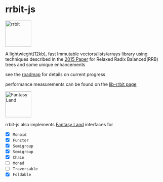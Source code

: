 # rrbit-js
<a href="https://github.com/wishfoundry/rrbit">
	<img width="82" height="82" alt="rrbit" src="https://raw.github.com/wishfoundry/rrbit/master/docs/logo-small.png">
</a>

A lightwieght(12kb), fast Immutable vectors/lists/arrays library using techniques 
described in the [2015 Paper](https://pdfs.semanticscholar.org/b26a/3dc9050f54a37197ed44711c0e42063e9b96.pdf)
for Relaxed Radix Balanced(RRB) trees and some unique enhancements

see the [roadmap](https://github.com/rrbit-org/lib-rrbit/blob/master/Roadmap.md) for details on current progress 

performance measurements can be found on the [lib-rrbit page](https://github.com/rrbit-org/lib-rrbit)




<a href="https://github.com/fantasyland/fantasy-land">
	<img width="82" height="82" alt="Fantasy Land" src="https://raw.github.com/puffnfresh/fantasy-land/master/logo.png">
</a>

rrbit-js also implements [Fantasy Land](https://github.com/fantasyland/fantasy-land) interfaces for 
* [x] `Monoid` 
* [x] `Functor`
* [x] `Semigroup`
* [x] `Semigroup`
* [x] `Chain` 
* [ ] `Monad`
* [ ] `Traversable`
* [x] `Foldable`